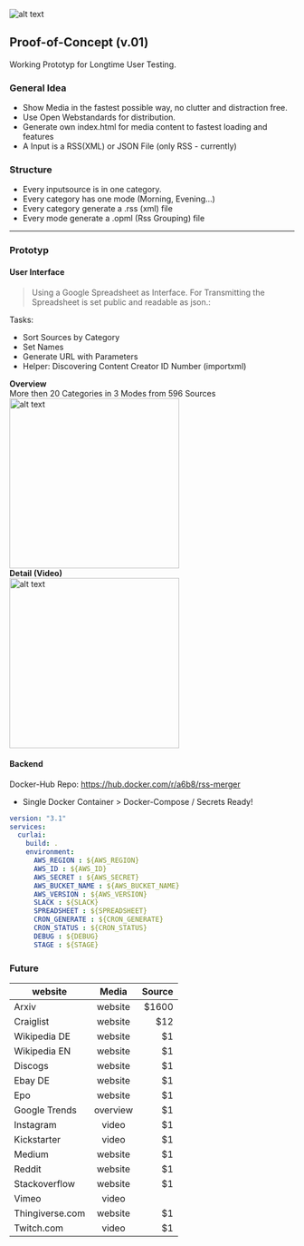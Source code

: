 ![alt text](https://github.com/a6b8/rss-merge-docker/blob/master/images/curlai-logo-black--50.png)

## Proof-of-Concept (v.01)
Working Prototyp for Longtime User Testing.


### General Idea
- Show Media in the fastest possible way, no clutter and distraction free.
- Use Open Webstandards for distribution.
- Generate own index.html for media content to fastest loading and features
- A Input is a RSS(XML) or JSON File (only RSS - currently)


### Structure
- Every inputsource is in one category.
- Every category has one mode (Morning, Evening...)
- Every category generate a .rss (xml) file
- Every mode generate a .opml (Rss Grouping) file



------



### Prototyp
#### User Interface
> Using a Google Spreadsheet as Interface. For Transmitting the Spreadsheet is set public and readable as json.:

Tasks:
- Sort Sources by Category 
- Set Names
- Generate URL with Parameters
- Helper: Discovering Content Creator ID Number (importxml)

**Overview**<br>
More then 20 Categories in 3 Modes from 596 Sources<br>
<img src="https://github.com/a6b8/rss-merge-docker/blob/master/images/overview.png" alt="alt text" height="300"><br>
**Detail (Video)**<br>
<img src="https://github.com/a6b8/rss-merge-docker/blob/master/images/detail.png" alt="alt text" height="300">

#### Backend
Docker-Hub Repo: https://hub.docker.com/r/a6b8/rss-merger

- Single Docker Container > Docker-Compose / Secrets Ready!



```yaml
version: "3.1"
services:
  curlai:
    build: .
    environment:
      AWS_REGION : ${AWS_REGION}
      AWS_ID : ${AWS_ID}
      AWS_SECRET : ${AWS_SECRET}
      AWS_BUCKET_NAME : ${AWS_BUCKET_NAME}
      AWS_VERSION : ${AWS_VERSION}
      SLACK : ${SLACK}
      SPREADSHEET : ${SPREADSHEET}
      CRON_GENERATE : ${CRON_GENERATE}
      CRON_STATUS : ${CRON_STATUS}
      DEBUG : ${DEBUG}
      STAGE : ${STAGE}
```






### Future

| website        | Media           | Source  |
| ------------- |:-------------:| -----:|
| Arxiv      | website | $1600 |
| Craiglist      | website      |   $12 |
| Wikipedia DE | website      |    $1 |
| Wikipedia EN | website      |    $1 |
| Discogs | website      |    $1 |
| Ebay DE | website      |    $1 |
| Epo | website     |    $1 |
| Google Trends | overview      |    $1 |
| Instagram | video      |    $1 |
| Kickstarter | video      |    $1 |
| Medium | website      |    $1 |
| Reddit | website      |    $1 |
| Stackoverflow | website      |    $1 |
| Vimeo | video | 
| Thingiverse.com | website      |    $1 |
| Twitch.com | video      |    $1 |


